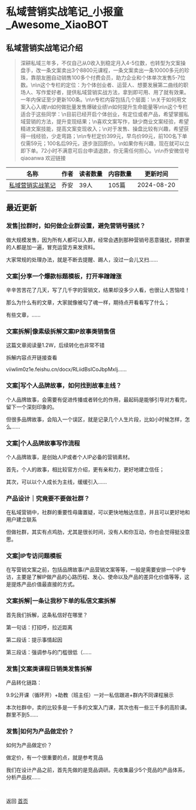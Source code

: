 # 私域营销实战笔记_小报童_Awesome_XiaoBOT

## 私域营销实战笔记介绍
> 深耕私域三年多，不仅自己从0收入到稳定月入4-5位数，也转型为文案操盘手，改一条文案卖出3个8800元课程，一条文案卖出一条10000多元的珍珠，靠朋友圈自动销售100多个付费会员，助力企业和个体单次发售5-7位数。\n\n这个专栏的定位：为个体创业者、运营人、想要发展第二曲线的职场人、写作爱好者，提供私域营销实战方法，拿到即可用、用了就有效果。一年内保证至少更新100条。\n\n专栏内容包括几个层面：\n关于如何用文案入心入魂\n如何做批量发售爆破业绩\n如何提升生命能量等\n\n这个专栏适合于这些同学：\n目前已经开启个体创业，有定位或者产品，希望掌握私域营销的方法，提升变现结果；\n喜欢文案写作，缺少商业文案经验，希望精进文案技能，提高文案变现收入；\n对于发售、操盘比较有兴趣，希望获得一线经验，少走弯路；\n\n专栏定价399元，早鸟价99元，前100名下单仅需59元；100名后99元，逐步涨回原价。\n如果你有兴趣，现在就可以立即下单。72小时不满意可后台申请退款，你无需任何担心。\n\n乔安微信号  
qiaoanwa 欢迎链接  
  


|名称|作者|读者数量|内容数量|更新时间|
|---|---|---|---|---|
|[私域营销实战笔记](https://xiaobot.net/p/qiaoanwa?refer=9c3f1c95-a052-465a-9902-f6d75080262a)|乔安|39人|105篇|2024-08-20|

## 最近更新
### 发售|拉群时，如何做企业群设置，避免营销号骚扰？

做大规模发售，因为所有人都可以入群，经常会遇到那种营销号恶意骚扰，把群里的人都是加一遍，冒充运营方来发资料。

大家常规的处理办法，就是不断去提醒、踢人，没过一会儿又扫......

### 文案|分享一个爆款标题模板，打开率蹭蹭涨

辛辛苦苦花了几天，写了几千字的营销文，结果却没多少人看，也很让人苦恼哇！

那么为什么有的文章，大家就像被勾了魂一样，期待点开看看写了什么；

有些文章，......

### 文案拆解|像素级拆解文案IP故事类销售信

这篇文章阅读量1.2W，后续转化也非常不错

拆解内容点开链接查看

viiwlim0z1e.feishu.cn/docx/RLiidBsICoJbpMxIj......

### 文案|写个人品牌故事，如何找到故事主线？

个人品牌故事，会需要有促进传播或者转化的作用，最起码是能够引导对方看完，留下一个深刻印象的。

但很多品牌故事，会陷入一个误区，就是记录几个人生片段，比如小时候怎样，怎么......

### 文案|个人品牌故事写作流程

个人品牌故事，是创始人IP或者个人IP必备的营销素材。

首先，个人的故事，相比较官方介绍，更有亲和力，更好地建立信任；

其次，可以以个人成长为主线，缓缓引入......

### 产品设计｜究竟要不要做社群？

在私域营销中，社群的重要性毋庸置疑，可以更快地触达信息，并且可以更好地和用户建立联系

但做社群，其实有点鸡肋，尤其是很长时间，没有人和你互动，你也会觉得挺没意思。

### 文案|IP专访问题模板

在写营销文案之前，包括品牌故事/产品营销文案等等，一般是需要安排一个IP专访，主要是了解IP做产品的心路历程、发心、使命以及产品的差异化价值等等，这是提炼产品价值最直接的方式。

### 文案拆解|一条让我秒下单的私信文案拆解

首先我们拆解，这条私信好在哪里？

第一句话：打招呼，拉近距离

第二段话：提示事情起因

第三段话：强调参与的门槛很低（......

### 发售|文案类课程日销类发售拆解

产品转化链路：

9.9公开课（循环开）+助教（班主任）一对一私信跟进+群内不同课程展示

本次社群中，卖的比较多是一千多的文案入门课，其次也有一些三千多的高阶课。群里不到5......

### 发售|如何为产品做定价？

如何为产品做定价？

做定价，有一个很重要的点，就是参考竞品

我们在设计产品之前，首先先做的是竞品调研。先收集最少5个竞品的产品体系，分析产品权......


<a href="https://github.com/Reno9527/awesome-xiaobot" style="color: white; text-decoration: none;">awesome-xiaobot</a>

返回 [首页](../README.md)
